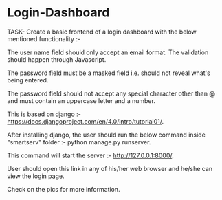 # Login-Dashboard
TASK- Create a basic frontend of a login dashboard with the below mentioned  functionality :-

The user name field should only accept an email format. The validation should happen through Javascript.

The password field must be a masked field i.e. should not reveal what's being entered. 

The password field should not accept any special character other than @ and must contain an uppercase letter and a number.

This is based on django :- https://docs.djangoproject.com/en/4.0/intro/tutorial01/.

After installing django, the user should run the below command inside "smartserv" folder :- python manage.py runserver.

This command will start the server :- http://127.0.0.1:8000/.

User should open this link in any of his/her web browser and he/she can view the login page.

Check on the pics for more information.
